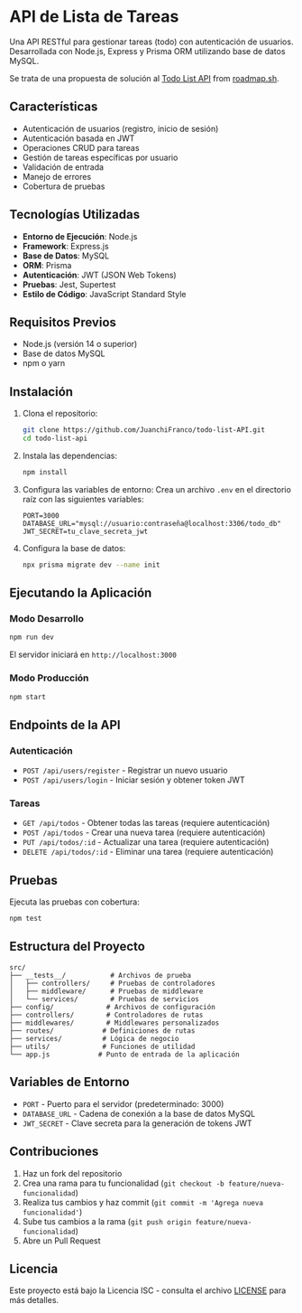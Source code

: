 # API de Lista de Tareas

Una API RESTful para gestionar tareas (todo) con autenticación de usuarios. Desarrollada con Node.js, Express y Prisma ORM utilizando base de datos MySQL.

Se trata de una propuesta de solución al [Todo List API](https://roadmap.sh/projects/todo-list-api) from [roadmap.sh](https://roadmap.sh/).

## Características

- Autenticación de usuarios (registro, inicio de sesión)
- Autenticación basada en JWT
- Operaciones CRUD para tareas
- Gestión de tareas específicas por usuario
- Validación de entrada
- Manejo de errores
- Cobertura de pruebas

## Tecnologías Utilizadas

- **Entorno de Ejecución**: Node.js
- **Framework**: Express.js
- **Base de Datos**: MySQL
- **ORM**: Prisma
- **Autenticación**: JWT (JSON Web Tokens)
- **Pruebas**: Jest, Supertest
- **Estilo de Código**: JavaScript Standard Style

## Requisitos Previos

- Node.js (versión 14 o superior)
- Base de datos MySQL
- npm o yarn

## Instalación

1. Clona el repositorio:
   ```bash
   git clone https://github.com/JuanchiFranco/todo-list-API.git
   cd todo-list-api
   ```

2. Instala las dependencias:
   ```bash
   npm install
   ```

3. Configura las variables de entorno:
   Crea un archivo `.env` en el directorio raíz con las siguientes variables:
   ```
   PORT=3000
   DATABASE_URL="mysql://usuario:contraseña@localhost:3306/todo_db"
   JWT_SECRET=tu_clave_secreta_jwt
   ```

4. Configura la base de datos:
   ```bash
   npx prisma migrate dev --name init
   ```

## Ejecutando la Aplicación

### Modo Desarrollo
```bash
npm run dev
```

El servidor iniciará en `http://localhost:3000`

### Modo Producción
```bash
npm start
```

## Endpoints de la API

### Autenticación

- `POST /api/users/register` - Registrar un nuevo usuario
- `POST /api/users/login` - Iniciar sesión y obtener token JWT

### Tareas

- `GET /api/todos` - Obtener todas las tareas (requiere autenticación)
- `POST /api/todos` - Crear una nueva tarea (requiere autenticación)
- `PUT /api/todos/:id` - Actualizar una tarea (requiere autenticación)
- `DELETE /api/todos/:id` - Eliminar una tarea (requiere autenticación)

## Pruebas

Ejecuta las pruebas con cobertura:
```bash
npm test
```

## Estructura del Proyecto

```
src/
├── __tests__/           # Archivos de prueba
│   ├── controllers/     # Pruebas de controladores
│   ├── middleware/      # Pruebas de middleware
│   └── services/        # Pruebas de servicios
├── config/             # Archivos de configuración
├── controllers/        # Controladores de rutas
├── middlewares/        # Middlewares personalizados
├── routes/            # Definiciones de rutas
├── services/          # Lógica de negocio
├── utils/             # Funciones de utilidad
└── app.js            # Punto de entrada de la aplicación
```

## Variables de Entorno

- `PORT` - Puerto para el servidor (predeterminado: 3000)
- `DATABASE_URL` - Cadena de conexión a la base de datos MySQL
- `JWT_SECRET` - Clave secreta para la generación de tokens JWT

## Contribuciones

1. Haz un fork del repositorio
2. Crea una rama para tu funcionalidad (`git checkout -b feature/nueva-funcionalidad`)
3. Realiza tus cambios y haz commit (`git commit -m 'Agrega nueva funcionalidad'`)
4. Sube tus cambios a la rama (`git push origin feature/nueva-funcionalidad`)
5. Abre un Pull Request

## Licencia

Este proyecto está bajo la Licencia ISC - consulta el archivo [LICENSE](LICENSE) para más detalles.
